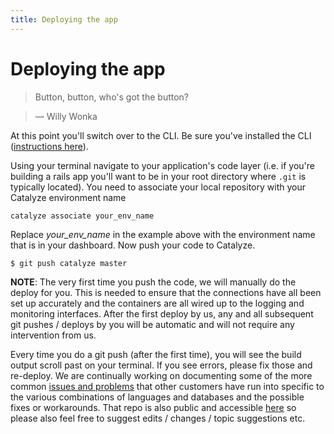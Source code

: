 ```yaml
---
title: Deploying the app
---
```


# Deploying the app

> Button, button, who's got the button?

> — Willy Wonka


At this point you'll switch over to the CLI. Be sure you've installed the CLI ([instructions here](https://github.com/catalyzeio/catalyze-paas-cli/blob/master/README.md)). 

Using your terminal navigate to your application's code layer (i.e. if you're building a rails app you'll want to be in your root directory where `.git` is typically located). You need to associate your local repository with your Catalyze environment name

```
catalyze associate your_env_name
```

Replace *your_env_name* in the example above with the environment name that is in your dashboard. Now push your code to Catalyze. 

```
$ git push catalyze master
```

**NOTE**: The very first time you push the code, we will manually do the deploy for you. This is needed to ensure that the connections have all been set up accurately and the containers are all wired up to the logging and monitoring interfaces. After the first deploy by us, any and all subsequent git pushes / deploys by you will be automatic and will not require any intervention from us.

Every time you do a git push (after the first time), you will see the build output scroll past on your terminal. If you see errors, please fix those and re-deploy. We are continually working on documenting some of the more common [issues and problems](https://resources.catalyze.io/paas/paas-faq/) that other customers have run into specific to the various combinations of languages and databases and the possible fixes or workarounds. That repo is also public and accessible [here](https://github.com/catalyzeio/paas-faq) so please also feel free to suggest edits / changes / topic suggestions etc.
